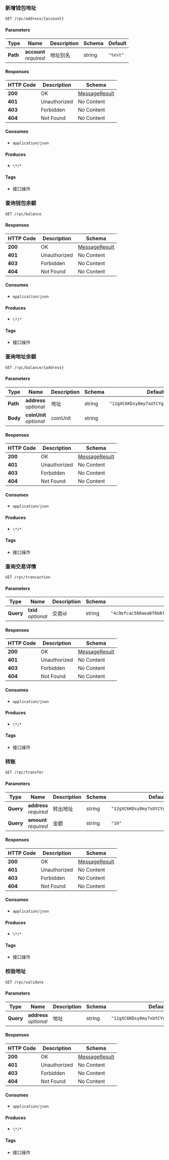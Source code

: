 
<a name="getnewaddressusingget"></a>
### 新增钱包地址
```
GET /rpc/address/{account}
```


#### Parameters

|Type|Name|Description|Schema|Default|
|---|---|---|---|---|
|**Path**|**account**  <br>*required*|地址别名|string|`"test"`|


#### Responses

|HTTP Code|Description|Schema|
|---|---|---|
|**200**|OK|[MessageResult](#messageresult)|
|**401**|Unauthorized|No Content|
|**403**|Forbidden|No Content|
|**404**|Not Found|No Content|


#### Consumes

* `application/json`


#### Produces

* `\*/*`


#### Tags

* 接口操作


<a name="balanceusingget"></a>
### 查询钱包余额
```
GET /rpc/balance
```


#### Responses

|HTTP Code|Description|Schema|
|---|---|---|
|**200**|OK|[MessageResult](#messageresult)|
|**401**|Unauthorized|No Content|
|**403**|Forbidden|No Content|
|**404**|Not Found|No Content|


#### Consumes

* `application/json`


#### Produces

* `\*/*`


#### Tags

* 接口操作


<a name="addressbalanceusingget"></a>
### 查询地址余额
```
GET /rpc/balance/{address}
```


#### Parameters

|Type|Name|Description|Schema|Default|
|---|---|---|---|---|
|**Path**|**address**  <br>*optional*|地址|string|`"12gXC6KDsy8my7xUtCYgNH6oUj1JAJ9LZn"`|
|**Body**|**coinUnit**  <br>*optional*|coinUnit|string||


#### Responses

|HTTP Code|Description|Schema|
|---|---|---|
|**200**|OK|[MessageResult](#messageresult)|
|**401**|Unauthorized|No Content|
|**403**|Forbidden|No Content|
|**404**|Not Found|No Content|


#### Consumes

* `application/json`


#### Produces

* `\*/*`


#### Tags

* 接口操作


<a name="gettransationusingget"></a>
### 查询交易详情
```
GET /rpc/transaction
```


#### Parameters

|Type|Name|Description|Schema|Default|
|---|---|---|---|---|
|**Query**|**txid**  <br>*optional*|交易id|string|`"4c9efcac560aea8f6b8fd4d302484d4036514436c01c4435b2b6d9d611478a26"`|


#### Responses

|HTTP Code|Description|Schema|
|---|---|---|
|**200**|OK|[MessageResult](#messageresult)|
|**401**|Unauthorized|No Content|
|**403**|Forbidden|No Content|
|**404**|Not Found|No Content|


#### Consumes

* `application/json`


#### Produces

* `\*/*`


#### Tags

* 接口操作


<a name="withdrawusingget"></a>
### 转账
```
GET /rpc/transfer
```


#### Parameters

|Type|Name|Description|Schema|Default|
|---|---|---|---|---|
|**Query**|**address**  <br>*required*|转出地址|string|`"12gXC6KDsy8my7xUtCYgNH6oUj1JAJ9LZn"`|
|**Query**|**amount**  <br>*required*|金额|string|`"10"`|


#### Responses

|HTTP Code|Description|Schema|
|---|---|---|
|**200**|OK|[MessageResult](#messageresult)|
|**401**|Unauthorized|No Content|
|**403**|Forbidden|No Content|
|**404**|Not Found|No Content|


#### Consumes

* `application/json`


#### Produces

* `\*/*`


#### Tags

* 接口操作


<a name="vailidateusingget"></a>
### 校验地址
```
GET /rpc/validate
```


#### Parameters

|Type|Name|Description|Schema|Default|
|---|---|---|---|---|
|**Query**|**address**  <br>*optional*|地址|string|`"12gXC6KDsy8my7xUtCYgNH6oUj1JAJ9LZn"`|


#### Responses

|HTTP Code|Description|Schema|
|---|---|---|
|**200**|OK|[MessageResult](#messageresult)|
|**401**|Unauthorized|No Content|
|**403**|Forbidden|No Content|
|**404**|Not Found|No Content|


#### Consumes

* `application/json`


#### Produces

* `\*/*`


#### Tags

* 接口操作



